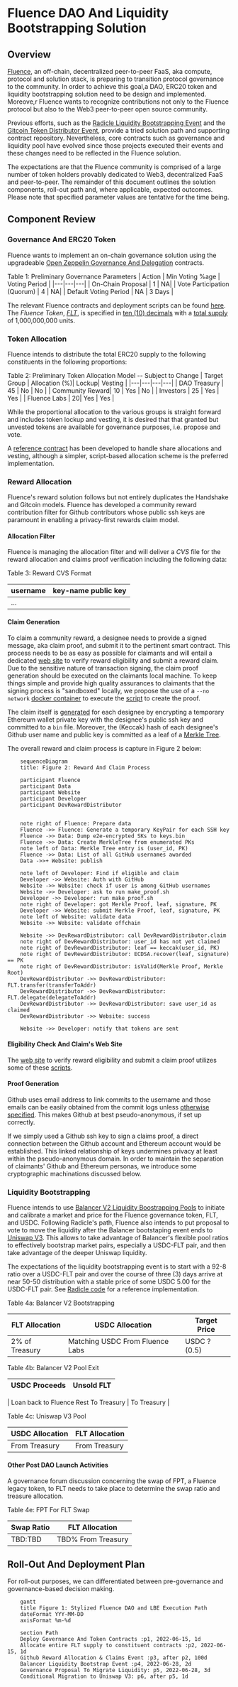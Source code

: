 # Fluence DAO And Liquidity Bootstrapping Solution

## Overview

[Fluence](https://fluence.network/), an off-chain, decentralized peer-to-peer FaaS, aka compute, protocol and solution stack, is preparing to transition protocol governance to the community. In order to achieve this goal,a DAO, ERC20 token and liquidity bootstrapping solution need to be design and implemented. Moreove,r Fluence wants to recognize contributions not only to the Fluence protocol but also to the Web3 peer-to-peer open source community.

Previous efforts, such as the [Radicle Liquidity Bootstrapping Event](https://lbp.radicle.network/) and the [Gitcoin Token Distributor Event](https://gitcoin.co/blog/architecting-buidling-the-gtc-token-distributor/), provide a tried solution path and supporting contract repository. Nevertheless, core contracts such as governance and liquidity pool have evolved since those projects executed their events and these changes need to be reflected in the Fluence solution.

The expectations are that the Fluence community is comprised of a large number of token holders provably dedicated to Web3, decentralized FaaS and peer-to-peer. The remainder of this document outlines the solution components, roll-out path and, where applicable, expected outcomes. Please note that specified parameter values are tentative for the time being.

## Component Review

### Governance And ERC20 Token

Fluence wants to implement an on-chain governance solution using the upgradeable [Open Zeppelin Governance And Delegation](https://docs.openzeppelin.com/contracts/4.x/api/governance) contracts.

Table 1: Preliminary Governance Parameters
| Action | Min Voting %age | Voting Period |
|---|---|---|
| On-Chain Proposal | 1 | NA|
| Vote Participation (Quorum) | 4 | NA|
| Default Voting Period | NA | 3 Days |

The relevant Fluence contracts and deployment scripts can be found [here](https://github.com/fluencelabs/token-wip). The _Fluence Token_, [_FLT_](https://github.com/fluencelabs/token-wip/blob/5b5de3e9940a27c8d4f9c5cef189b177e9b2bbe0/tasks/token.ts#L10), is specified in [ten (10) decimals](https://github.com/fluencelabs/token-wip/blob/5b5de3e9940a27c8d4f9c5cef189b177e9b2bbe0/contracts/imports/governance/token.sol#L24) with a [total supply](https://github.com/fluencelabs/token-wip/blob/5b5de3e9940a27c8d4f9c5cef189b177e9b2bbe0/tasks/token.ts#L11) of 1,000,000,000 units.

### Token Allocation

Fluence intends to distribute the total ERC20 supply to the following constituents in the following proportions:

Table 2: Preliminary Token Allocation Model -- Subject to Change
| Target Group | Allocation (%)| Lockup| Vesting |
|---|---|---|---|
| DAO Treasury | 45 | No | No |
| Community Reward| 10 | Yes | No |
| Investors | 25 | Yes | Yes |
| Fluence Labs | 20| Yes | Yes |

While the proportional allocation to the various groups is straight forward and includes token lockup and vesting, it is desired that that granted but unvested tokens are available for governance purposes, i.e. propose and vote.

A [reference contract](https://github.com/fluencelabs/token-wip/blob/main/contracts/Shares.sol) has been developed to handle share allocations and vesting, although a simpler, script-based allocation scheme is the preferred implementation.

### Reward Allocation

Fluence's reward solution follows but not entirely duplicates the Handshake and Gitcoin models. Fluence has developed a community reward contribution filter for Github contributors whose public ssh keys are paramount in enabling a privacy-first rewards claim model.

#### Allocation Filter

Fluence is managing the allocation filter and will deliver a _CVS_ file for the reward allocation and claims proof verification including the following data:

Table 3: Reward CVS Format

| username | key-name public key |
| -------- | ------------------- |
| ...      |

#### Claim Generation

To claim a community reward, a designee needs to provide a signed message, aka claim proof, and submit it to the pertinent smart contract. This process needs to be as easy as possible for claimants and will entail a dedicated [web site](https://nsvdev.github.io/fluence/#/fluence) to verify reward eligibility and submit a reward claim. Due to the sensitive nature of transaction signing, the claim proof generation should be executed on the claimants local machine. To keep things simple and provide high quality assurances to claimants that the signing process is "sandboxed" locally, we propose the use of a `--no network` [docker container](https://github.com/fluencelabs/token-wip/tree/main/reward/docker) to execute the [script](https://github.com/fluencelabs/token-wip/tree/main/reward) to create the proof.

The claim itself is [generated](https://github.com/fluencelabs/token-wip/blob/oz-governor/reward/generate.sh) for each designee by encrypting a temporary Ethereum wallet private key with the designee's public ssh key and committed to a `bin` file. Moreover, the (Keccak) hash of each designee's Github user name and public key is committed as a leaf of a [Merkle Tree](https://github.com/fluencelabs/token-wip/tree/oz-governor/reward/merkle_proof).

The overall reward and claim process is capture in Figure 2 below:

```mermaid
    sequenceDiagram
    title: Figure 2: Reward And Claim Process

    participant Fluence
    participant Data
    participant Website
    participant Developer
    participant DevRewardDistributor


    note right of Fluence: Prepare data
    Fluence ->> Fluence: Generate a temporary KeyPair for each SSH key
    Fluence ->> Data: Dump e2e-encrypted SKs to keys.bin
    Fluence ->> Data: Create MerkleTree from enumerated PKs
    note left of Data: Merkle Tree entry is (user_id, PK)
    Fluence ->> Data: List of all GitHub usernames awarded
    Data ->>+ Website: publish

    note left of Developer: Find if eligible and claim
    Developer ->> Website: Auth with GitHub
    Website ->> Website: check if user is among GitHub usernames
    Website ->> Developer: ask to run make_proof.sh
    Developer ->> Developer: run make_proof.sh
    note right of Developer: got Merkle Proof, leaf, signature, PK
    Developer ->> Website: submit Merkle Proof, leaf, signature, PK
    note left of Website: validate data
    Website ->> Website: validate offchain

    Website ->> DevRewardDistributor: call DevRewardDistributor.claim
    note right of DevRewardDistributor: user_id has not yet claimed
    note right of DevRewardDistributor: leaf == keccak(user_id, PK)
    note right of DevRewardDistributor: ECDSA.recover(leaf, signature) == PK
    note right of DevRewardDistributor: isValid(Merkle Proof, Merkle Root)
    DevRewardDistributor ->> DevRewardDistributor: FLT.transfer(transferToAddr)
    DevRewardDistributor ->> DevRewardDistributor: FLT.delegate(delegateToAddr)
    DevRewardDistributor ->> DevRewardDistributor: save user_id as claimed
    DevRewardDistributor ->> Website: success

    Website ->> Developer: notify that tokens are sent
```

#### Eligibility Check And Claim's Web Site

The [web site](https://github.com/nsvdev/fluence/tree/integrate_proof_script) to verify reward eligibility and submit a claim proof utilizes some of these [scripts](https://github.com/fluencelabs/token-wip/tree/main/reward).

#### Proof Generation

Github uses email address to link commits to the username and those emails can be easily obtained from the commit logs unless [otherwise specified](https://docs.github.com/en/account-and-profile/setting-up-and-managing-your-github-user-account/managing-email-preferences/blocking-command-line-pushes-that-expose-your-personal-email-address). This makes Github at best pseudo-anonymous, if set up correctly.

If we simply used a Github ssh key to sign a claims proof, a direct connection between the Github account and Ethereum account would be established. This linked relationship of keys undermines privacy at least within the pseudo-anonymous domain. In order to maintain the separation of claimants' Github and Ethereum personas, we introduce some cryptographic machinations discussed below.

### Liquidity Bootstrapping

Fluence intends to use [Balancer V2 Liquidity Boostrapping Pools](https://docs.balancer.fi/products/balancer-pools/liquidity-bootstrapping-pools-lbps) to initiate and calibrate a market and price for the Fluence governance token, FLT, and USDC. Following Radicle's path, Fluence also intends to put proposal to vote to move the liquidity after the Balancer bootstaping event ends to [Uniswap V3](https://uniswap.org/whitepaper-v3.pdf). This allows to take advantage of Balancer's flexible pool ratios to effectively bootstrap market pairs, especially a USDC-FLT pair, and then take advantage of the deeper Uniswap liquidity.

The expectations of the liquidity bootstrapping event is to start with a 92-8 ratio over a USDC-FLT pair and over the course of three (3) days arrive at near 50-50 distribution with a stable price of some USDC 5.00 for the USDC-FLT pair. See [Radicle code](https://github.com/radicle-dev/radicle-lbp) for a reference implementation.

Table 4a: Balancer V2 Bootstrapping

| FLT Allocation | USDC Allocation                 | Target Price |
| -------------- | ------------------------------- | ------------ |
| 2% of Treasury | Matching USDC From Fluence Labs | USDC ? (0.5) |

Table 4b: Balancer V2 Pool Exit

| USDC Proceeds | Unsold FLT |
| ------------- | ---------- |

| Loan back to Fluence
Rest To Treasury | To Treasury |

Table 4c: Uniswap V3 Pool

| USDC Allocation | FLT Allocation |
| --------------- | -------------- |
| From Treasury   | From Treasury  |

#### Other Post DAO Launch Activities

A governance forum discussion concerning the swap of FPT, a Fluence legacy token, to FLT needs to take place to determine the swap ratio and treasure allocation.

Table 4e: FPT For FLT Swap

| Swap Ratio | FLT Allocation     |
| ---------- | ------------------ |
| TBD:TBD    | TBD% From Treasury |

## Roll-Out And Deployment Plan

For roll-out purposes, we can differentiated between pre-governance and governance-based decision making.

```mermaid
    gantt
    title Figure 1: Stylized Fluence DAO and LBE Execution Path
    dateFormat YYY-MM-DD
    axisFormat %m-%d

    section Path
    Deploy Governance And Token Contracts :p1, 2022-06-15, 1d
    Allocate entire FLT supply to constituent contracts :p2, 2022-06-15, 1d
    Github Reward Allocation & Claims Event :p3, after p2, 100d
    Balancer Liquidity Bootstrap Event :p4, 2022-06-28, 2d
    Governance Proposal To Migrate Liquidity: p5, 2022-06-28, 3d
    Conditional Migration to Uniswap V3: p6, after p5, 1d
```
